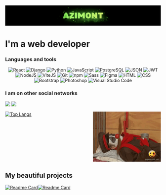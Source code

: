 ![Header](https://github.com/Azim0nt/azim0nt/blob/main/assets/header.png)


# I'm a web developer

### Languages and tools

<p align="center">
    <img src="https://ziadoua.github.io/m3-Markdown-Badges/badges/React/react2.svg" alt="React">
    <img src="https://ziadoua.github.io/m3-Markdown-Badges/badges/Django/django1.svg" alt="Django">
    <img src="https://ziadoua.github.io/m3-Markdown-Badges/badges/Python/python2.svg" alt="Python">
    <img src="https://ziadoua.github.io/m3-Markdown-Badges/badges/Javascript/javascript3.svg" alt="JavaScript">
    <img src="https://ziadoua.github.io/m3-Markdown-Badges/badges/PostgreSQL/postgresql1.svg" alt="PostgreSQL">
    <img src="https://ziadoua.github.io/m3-Markdown-Badges/badges/JSON/json1.svg" alt="JSON">
    <img src="https://ziadoua.github.io/m3-Markdown-Badges/badges/JWT/jwt1.svg" alt="JWT">
    <img src="https://ziadoua.github.io/m3-Markdown-Badges/badges/NodeJS/nodejs2.svg" alt="NodeJS">
    <img src="https://ziadoua.github.io/m3-Markdown-Badges/badges/ViteJS/vitejs1.svg" alt="ViteJS">
    <img src="https://ziadoua.github.io/m3-Markdown-Badges/badges/Git/git1.svg" alt="Git">
    <img src="https://ziadoua.github.io/m3-Markdown-Badges/badges/npm/npm3.svg" alt="npm">
    <img src="https://ziadoua.github.io/m3-Markdown-Badges/badges/Sass/sass1.svg" alt="Sass">
    <img src="https://ziadoua.github.io/m3-Markdown-Badges/badges/Figma/figma2.svg" alt="Figma">
    <img src="https://ziadoua.github.io/m3-Markdown-Badges/badges/HTML/html1.svg" alt="HTML">
    <img src="https://ziadoua.github.io/m3-Markdown-Badges/badges/CSS/css2.svg" alt="CSS">
    <img src="https://ziadoua.github.io/m3-Markdown-Badges/badges/Bootstrap/bootstrap1.svg" alt="Bootstrap">
    <img src="https://ziadoua.github.io/m3-Markdown-Badges/badges/Photoshop/photoshop2.svg" alt="Photoshop">
    <img src="https://ziadoua.github.io/m3-Markdown-Badges/badges/VisualStudioCode/visualstudiocode3.svg" alt="Visual Studio Code">
</p>

### I am on other social networks

<a href='https://t.me/azim0nt'><img src='https://ziadoua.github.io/m3-Markdown-Badges/badges/Telegram/telegram2.svg'></a>
<a href='mailto:kktotov457@gmail.com'><img src='https://ziadoua.github.io/m3-Markdown-Badges/badges/Gmail/gmail1.svg'></a>

<div style="display: flex; justify-content: space-between;">
  <div >
    <a  href="https://github.com/azim0nt/github-readme-stats">
      <img src="https://github-readme-stats.vercel.app/api/top-langs/?username=azim0nt&theme=midnight-purple" alt="Top Langs"  />
    </a>
  </div>
  <div>
  <img src='https://github.com/azim0nt/azim0nt/blob/main/assets/image.gif'>
  </div>
</div>

## My beautiful projects
[![Readme Card](https://github-readme-stats.vercel.app/api/pin/?username=azim0nt&repo=audio_player&theme=midnight-purple)](https://github.com/azim0nt/audio_player)[![Readme Card](https://github-readme-stats.vercel.app/api/pin/?username=azim0nt&repo=tracking-odds&theme=midnight-purple)](https://github.com/azim0nt/tracking-odds)

